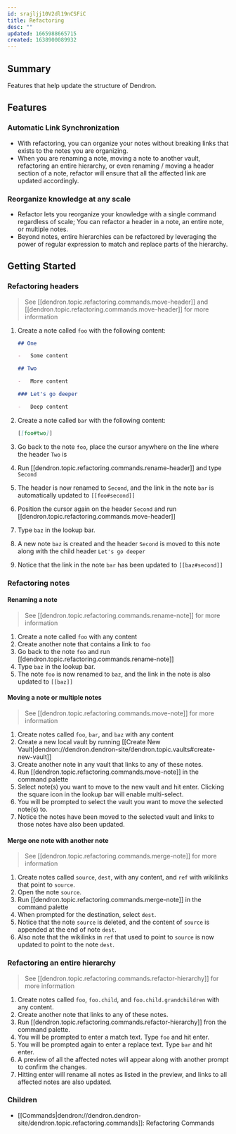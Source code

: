 ```yaml
---
id: srajljj10V2dl19nCSFiC
title: Refactoring
desc: ""
updated: 1665988665715
created: 1638900089932
---
```


## Summary

Features that help update the structure of Dendron.

## Features

### Automatic Link Synchronization

-   With refactoring, you can organize your notes without breaking links that exists to the notes you are organizing.
-   When you are renaming a note, moving a note to another vault, refactoring an entire hierarchy, or even renaming / moving a header section of a note, refactor will ensure that all the affected link are updated accordingly.

### Reorganize knowledge at any scale

-   Refactor lets you reorganize your knowledge with a single command regardless of scale; You can refactor a header in a note, an entire note, or multiple notes.
-   Beyond notes, entire hierarchies can be refactored by leveraging the power of regular expression to match and replace parts of the hierarchy.

## Getting Started

### Refactoring headers

> See [[dendron.topic.refactoring.commands.move-header]] and [[dendron.topic.refactoring.commands.move-header]] for more information

1. Create a note called `foo` with the following content:

    ```md
    ## One

    -   Some content

    ## Two

    -   More content

    ### Let's go deeper

    -   Deep content
    ```

2. Create a note called `bar` with the following content:
    ```md
    [[foo#two]]
    ```
3. Go back to the note `foo`, place the cursor anywhere on the line where the header `Two` is
4. Run [[dendron.topic.refactoring.commands.rename-header]] and type `Second`
5. The header is now renamed to `Second`, and the link in the note `bar` is automatically updated to `[[foo#second]]`
6. Position the cursor again on the header `Second` and run [[dendron.topic.refactoring.commands.move-header]]
7. Type `baz` in the lookup bar.
8. A new note `baz` is created and the header `Second` is moved to this note along with the child header `Let's go deeper`
9. Notice that the link in the note `bar` has been updated to `[[baz#second]]`

### Refactoring notes

#### Renaming a note

> See [[dendron.topic.refactoring.commands.rename-note]] for more information

1. Create a note called `foo` with any content
2. Create another note that contains a link to `foo`
3. Go back to the note `foo` and run [[dendron.topic.refactoring.commands.rename-note]]
4. Type `baz` in the lookup bar.
5. The note `foo` is now renamed to `baz`, and the link in the note is also updated to `[[baz]]`

#### Moving a note or multiple notes

> See [[dendron.topic.refactoring.commands.move-note]] for more information

1. Create notes called `foo`, `bar`, and `baz` with any content
2. Create a new local vault by running [[Create New Vault|dendron://dendron.dendron-site/dendron.topic.vaults#create-new-vault]]
3. Create another note in any vault that links to any of these notes.
4. Run [[dendron.topic.refactoring.commands.move-note]] in the command palette
5. Select note(s) you want to move to the new vault and hit enter. Clicking the square icon in the lookup bar will enable multi-select.
6. You will be prompted to select the vault you want to move the selected note(s) to.
7. Notice the notes have been moved to the selected vault and links to those notes have also been updated.

#### Merge one note with another note

> See [[dendron.topic.refactoring.commands.merge-note]] for more information

1. Create notes called `source`, `dest`, with any content, and `ref` with wikilinks that point to `source`.
2. Open the note `source`.
3. Run [[dendron.topic.refactoring.commands.merge-note]] in the command palette
4. When prompted for the destination, select `dest`.
5. Notice that the note `source` is deleted, and the content of `source` is appended at the end of note `dest`.
6. Also note that the wikilinks in `ref` that used to point to `source` is now updated to point to the note `dest`.

### Refactoring an entire hierarchy

> See [[dendron.topic.refactoring.commands.refactor-hierarchy]] for more information

1. Create notes called `foo`, `foo.child`, and `foo.child.grandchildren` with any content.
2. Create another note that links to any of these notes.
3. Run [[dendron.topic.refactoring.commands.refactor-hierarchy]] fron the command palette.
4. You will be prompted to enter a match text. Type `foo` and hit enter.
5. You will be prompted again to enter a replace text. Type `bar` and hit enter.
6. A preview of all the affected notes will appear along with another prompt to confirm the changes.
7. Hitting enter will rename all notes as listed in the preview, and links to all affected notes are also updated.

### Children

-   [[Commands|dendron://dendron.dendron-site/dendron.topic.refactoring.commands]]: Refactoring Commands
